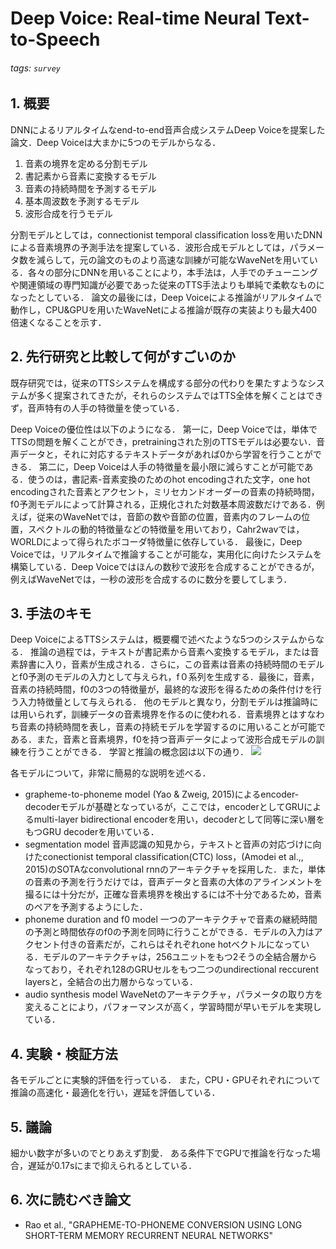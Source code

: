 # Deep Voice: Real-time Neural Text-to-Speech
###### tags: `survey`

## 1. 概要
DNNによるリアルタイムなend-to-end音声合成システムDeep Voiceを提案した論文．Deep Voiceは大まかに5つのモデルからなる．
1. 音素の境界を定める分割モデル
2. 書記素から音素に変換するモデル
3. 音素の持続時間を予測するモデル
4. 基本周波数を予測するモデル
5. 波形合成を行うモデル

分割モデルとしては，connectionist temporal classification lossを用いたDNNによる音素境界の予測手法を提案している．波形合成モデルとしては，パラメータ数を減らして，元の論文のものより高速な訓練が可能なWaveNetを用いている．各々の部分にDNNを用いることにより，本手法は，人手でのチューニングや関連領域の専門知識が必要であった従来のTTS手法よりも単純で柔軟なものになったとしている．
論文の最後には，Deep Voiceによる推論がリアルタイムで動作し，CPU&GPUを用いたWaveNetによる推論が既存の実装よりも最大400倍速くなることを示す．

## 2. 先行研究と比較して何がすごいのか
既存研究では，従来のTTSシステムを構成する部分の代わりを果たすようなシステムが多く提案されてきたが，それらのシステムではTTS全体を解くことはできず，音声特有の人手の特徴量を使っている．

Deep Voiceの優位性は以下のようになる．
第一に，Deep Voiceでは，単体でTTSの問題を解くことができ，pretrainingされた別のTTSモデルは必要ない．音声データと，それに対応するテキストデータがあれば0から学習を行うことができる．
第二に，Deep Voiceは人手の特徴量を最小限に減らすことが可能である．使うのは，書記素-音素変換のためのhot encodingされた文字，one hot encodingされた音素とアクセント，ミリセカンドオーダーの音素の持続時間，f0予測モデルによって計算される，正規化された対数基本周波数だけである．例えば，従来のWaveNetでは，音節の数や音節の位置，音素内のフレームの位置，スペクトルの動的特徴量などの特徴量を用いており，Cahr2wavでは，WORLDによって得られたボコーダ特徴量に依存している．
最後に，Deep Voiceでは，リアルタイムで推論することが可能な，実用化に向けたシステムを構築している．Deep Voiceではほんの数秒で波形を合成することができるが，例えばWaveNetでは，一秒の波形を合成するのに数分を要してしまう．

## 3. 手法のキモ
Deep VoiceによるTTSシステムは，概要欄で述べたような5つのシステムからなる．
推論の過程では，テキストが書記素から音素へ変換するモデル，または音素辞書に入り，音素が生成される．さらに，この音素は音素の持続時間のモデルとf0予測のモデルの入力として与えられ，f０系列を生成する．最後に，音素，音素の持続時間，f0の3つの特徴量が，最終的な波形を得るための条件付けを行う入力特徴量として与えられる．
他のモデルと異なり，分割モデルは推論時には用いられず，訓練データの音素境界を作るのに使われる．音素境界とはすなわち音素の持続時間を表し，音素の持続モデルを学習するのに用いることが可能である．また，音素と音素境界，f0を持つ音声データによって波形合成モデルの訓練を行うことができる．
学習と推論の概念図は以下の通り．
![](https://i.imgur.com/83kkiWl.png)

各モデルについて，非常に簡易的な説明を述べる．
- grapheme-to-phoneme model
(Yao & Zweig, 2015)によるencoder-decoderモデルが基礎となっているが，ここでは，encoderとしてGRUによるmulti-layer bidirectional encoderを用い，decoderとして同等に深い層をもつGRU decoderを用いている．
- segmentation model
音声認識の知見から，テキストと音声の対応づけに向けたconectionist temporal classification(CTC) loss，(Amodei et al.,, 2015)のSOTAなconvolutional rnnのアーキテクチャを採用した．また，単体の音素の予測を行うだけでは，音声データと音素の大体のアラインメントを撮るには十分だが，正確な音素境界を検出するには不十分であるため，音素のペアを予測するようにした．
- phoneme duration and f0 model
一つのアーキテクチャで音素の継続時間の予測と時間依存のf0の予測を同時に行うことができる．モデルの入力はアクセント付きの音素だが，これらはそれぞれone hotベクトルになっている．モデルのアーキテクチャは，256ユニットをもつ2そうの全結合層からなっており，それぞれ128のGRUセルをもつ二つのundirectional reccurent layersと，全結合の出力層からなっている．
- audio synthesis model
WaveNetのアーキテクチャ，パラメータの取り方を変えることにより，パフォーマンスが高く，学習時間が早いモデルを実現している．

## 4. 実験・検証方法
各モデルごとに実験的評価を行っている．
また，CPU・GPUそれぞれについて推論の高速化・最適化を行い，遅延を評価している．

## 5. 議論
細かい数字が多いのでとりあえず割愛．
ある条件下でGPUで推論を行なった場合，遅延が0.17sにまで抑えられるとしている．

## 6. 次に読むべき論文
- Rao et al., "GRAPHEME-TO-PHONEME CONVERSION USING LONG SHORT-TERM MEMORY RECURRENT NEURAL NETWORKS"
